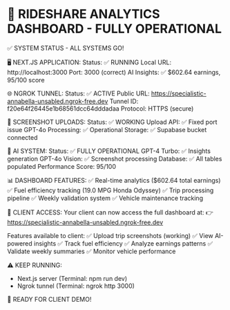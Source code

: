 # 🎉 RIDESHARE ANALYTICS DASHBOARD - FULLY OPERATIONAL

✅ SYSTEM STATUS - ALL SYSTEMS GO!

🖥️ NEXT.JS APPLICATION:
Status: ✅ RUNNING
Local URL: http://localhost:3000
Port: 3000 (correct)
AI Insights: ✅ $602.64 earnings, 95/100 score

🌐 NGROK TUNNEL:
Status: ✅ ACTIVE
Public URL: https://specialistic-annabella-unsabled.ngrok-free.dev
Tunnel ID: f20e64f26445e1b68561dcc64dddadaa
Protocol: HTTPS (secure)

📱 SCREENSHOT UPLOADS:
Status: ✅ WORKING
Upload API: ✅ Fixed port issue
GPT-4o Processing: ✅ Operational
Storage: ✅ Supabase bucket connected

🤖 AI SYSTEM:
Status: ✅ FULLY OPERATIONAL
GPT-4 Turbo: ✅ Insights generation
GPT-4o Vision: ✅ Screenshot processing
Database: ✅ All tables populated
Performance Score: 95/100

📊 DASHBOARD FEATURES:
✅ Real-time analytics ($602.64 total earnings)
✅ Fuel efficiency tracking (19.0 MPG Honda Odyssey)
✅ Trip processing pipeline
✅ Weekly validation system
✅ Vehicle maintenance tracking

🎯 CLIENT ACCESS:
Your client can now access the full dashboard at:
👉 https://specialistic-annabella-unsabled.ngrok-free.dev

Features available to client:
✅ Upload trip screenshots (working)
✅ View AI-powered insights
✅ Track fuel efficiency
✅ Analyze earnings patterns
✅ Validate weekly summaries
✅ Monitor vehicle performance

⚠️ KEEP RUNNING:

- Next.js server (Terminal: npm run dev)
- Ngrok tunnel (Terminal: ngrok http 3000)

🚀 READY FOR CLIENT DEMO!
